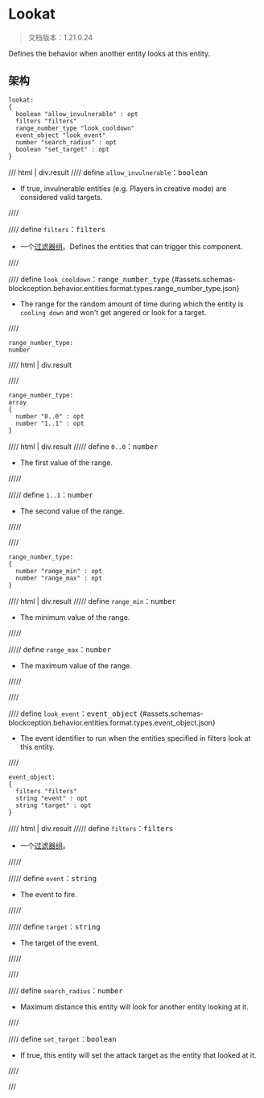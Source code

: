 # Lookat

> 文档版本：1.21.0.24

Defines the behavior when another entity looks at this entity.

## 架构

```mcschema
lookat:
{
  boolean "allow_invulnerable" : opt
  filters "filters"
  range_number_type "look_cooldown"
  event_object "look_event"
  number "search_radius" : opt
  boolean "set_target" : opt
}

```

/// html | div.result
//// define
`allow_invulnerable`：<samp>boolean</samp>

- If true, invulnerable entities (e.g. Players in creative mode) are considered valid targets.


////


//// define
`filters`：<samp>filters</samp>

- 一个[过滤器组](../filter.md)。Defines the entities that can trigger this component.


////


//// define
`look_cooldown`：<samp>range_number_type</samp> {#assets.schemas-blockception.behavior.entities.format.types.range_number_type.json}

- The range for the random amount of time during which the entity is `cooling down` and won't get angered or look for a target.


////

```mcschema
range_number_type:
number

```

//// html | div.result

////


```mcschema
range_number_type:
array
{
  number "0..0" : opt
  number "1..1" : opt
}

```

//// html | div.result
///// define
`0..0`：<samp>number</samp>

- The first value of the range.


/////


///// define
`1..1`：<samp>number</samp>

- The second value of the range.


/////


////


```mcschema
range_number_type:
{
  number "range_min" : opt
  number "range_max" : opt
}

```

//// html | div.result
///// define
`range_min`：<samp>number</samp>

- The minimum value of the range.


/////


///// define
`range_max`：<samp>number</samp>

- The maximum value of the range.


/////


////




//// define
`look_event`：<samp>event_object</samp> {#assets.schemas-blockception.behavior.entities.format.types.event_object.json}

- The event identifier to run when the entities specified in filters look at this entity.


////

```mcschema
event_object:
{
  filters "filters"
  string "event" : opt
  string "target" : opt
}

```

//// html | div.result
///// define
`filters`：<samp>filters</samp>

- 一个[过滤器组](../filter.md)。


/////


///// define
`event`：<samp>string</samp>

- The event to fire.


/////


///// define
`target`：<samp>string</samp>

- The target of the event.


/////


////



//// define
`search_radius`：<samp>number</samp>

- Maximum distance this entity will look for another entity looking at it.


////


//// define
`set_target`：<samp>boolean</samp>

- If true, this entity will set the attack target as the entity that looked at it.


////


///

